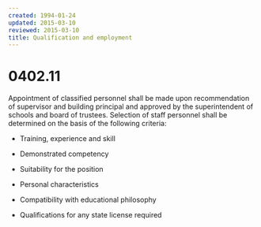 ```yaml
---
created: 1994-01-24
updated: 2015-03-10
reviewed: 2015-03-10
title: Qualification and employment
---
```


# 0402.11 

Appointment of classified personnel shall be made upon recommendation of supervisor and building principal and approved by the superintendent of schools and board of trustees. Selection of staff personnel shall be determined on the basis of the following criteria:


- Training, experience and skill


- Demonstrated competency


- Suitability for the position


- Personal characteristics


- Compatibility with educational philosophy


- Qualifications for any state license required
